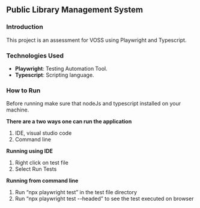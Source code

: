 ## Public Library Management System

### Introduction
This project is an assessment for VOSS using Playwright and Typescript.

### Technologies Used
- **Playwright**: Testing Automation Tool.
- **Typescript**: Scripting language.

### How to Run
Before running make sure that nodeJs and typescript installed on your machine.

**There are a two ways one can run the application**
1. IDE, visual studio code
2. Command line

**Running using IDE**

1. Right click on test file
2. Select Run Tests


**Running from command line**

1. Run “npx playwright test” in the test file directory
2. Run “npx playwright test --headed” to see the test executed on browser

